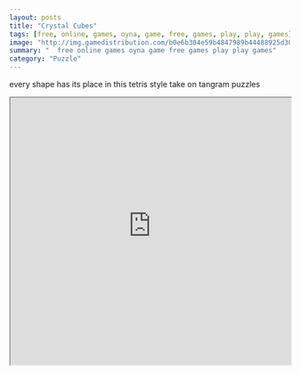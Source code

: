 ```yaml
---
layout: posts
title: "Crystal Cubes"
tags: [free, online, games, oyna, game, free, games, play, play, games]
image: "http://img.gamedistribution.com/b0e6b304e59b4847989b44488925d309.jpg"
summary: "  free online games oyna game free games play play games"
category: "Puzzle"
---
```


every shape has its place in this tetris style take on tangram puzzles

<iframe width="100%" height="480px;" src="http://flash.gamedistribution.com?game=b0e6b304e59b4847989b44488925d309"></iframe>